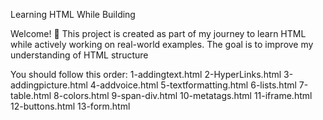 Learning HTML While Building

Welcome! 🚀 This project is created as part of my journey to learn HTML while actively working on real-world examples. The goal is to improve my understanding of HTML structure

You should follow this order:
1-addingtext.html
2-HyperLinks.html
3-addingpicture.html
4-addvoice.html
5-textformatting.html
6-lists.html
7-table.html
8-colors.html
9-span-div.html
10-metatags.html
11-iframe.html
12-buttons.html
13-form.html